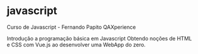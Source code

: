 # javascript

Curso de Javascript - Fernando Papito QAXperience

Introdução a programação básica em Javascript
Obtendo noções de HTML e CSS com Vue.js ao desenvolver uma WebApp do zero.

